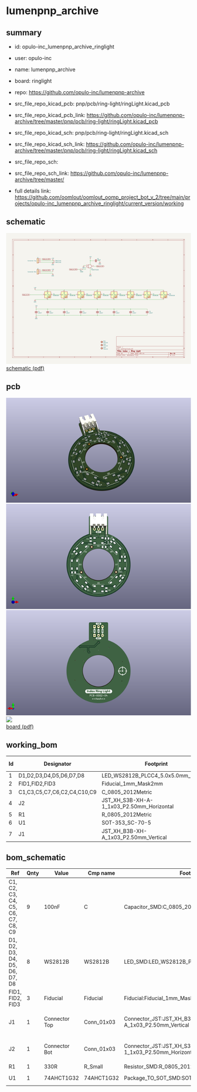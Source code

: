 # lumenpnp_archive
 
## summary 
* id: opulo-inc_lumenpnp_archive_ringlight
* user: opulo-inc
* name: lumenpnp_archive
* board: ringlight
* repo: https://github.com/opulo-inc/lumenpnp-archive
* src_file_repo_kicad_pcb: pnp/pcb/ring-light/ringLight.kicad_pcb
* src_file_repo_kicad_pcb_link: https://github.com/opulo-inc/lumenpnp-archive/tree/master/pnp/pcb/ring-light/ringLight.kicad_pcb
* src_file_repo_kicad_sch: pnp/pcb/ring-light/ringLight.kicad_sch
* src_file_repo_kicad_sch_link: https://github.com/opulo-inc/lumenpnp-archive/tree/master/pnp/pcb/ring-light/ringLight.kicad_sch

* src_file_repo_sch: 
* src_file_repo_sch_link: https://github.com/opulo-inc/lumenpnp-archive/tree/master/
* full details link: https://github.com/oomlout/oomlout_oomp_project_bot_v_2/tree/main/projects/opulo-inc_lumenpnp_archive_ringlight/current_version/working  

## schematic  
![](working_schematic_600.png)  
[schematic (pdf)](working_schematic.pdf) 






















## pcb  
![](working_3d_600.png) 
![](working_3d_front_600.png)  
![](working_3d_back_600.png)  
![](working_600.png)  
[board (pdf)](working.pdf)  

## working_bom
| Id | Designator | Footprint | Quantity | Designation | Supplier and ref |  | None | 
| --- | --- | --- | --- | --- | --- | --- | --- | 
| 1 | D1,D2,D3,D4,D5,D6,D7,D8 | LED_WS2812B_PLCC4_5.0x5.0mm_P3.2mm | 8 | WS2812B |  |  | [''] | 
| 2 | FID1,FID2,FID3 | Fiducial_1mm_Mask2mm | 3 | Fiducial |  |  | [''] | 
| 3 | C1,C3,C5,C7,C6,C2,C4,C10,C9 | C_0805_2012Metric | 9 | 100nF |  |  | [''] | 
| 4 | J2 | JST_XH_S3B-XH-A-1_1x03_P2.50mm_Horizontal | 1 | Connector Horizontal |  |  | [''] | 
| 5 | R1 | R_0805_2012Metric | 1 | 330R |  |  | [''] | 
| 6 | U1 | SOT-353_SC-70-5 | 1 | 74AHCT1G32 |  |  | [''] | 
| 7 | J1 | JST_XH_B3B-XH-A_1x03_P2.50mm_Vertical | 1 | Connector Vertical |  |  | [''] | 


## bom_schematic
| Ref | Qnty | Value | Cmp name | Footprint | Description | Vendor | DNP | 
| --- | --- | --- | --- | --- | --- | --- | --- | 
| C1, C2, C3, C4, C5, C6, C7, C8, C9 | 9 | 100nF | C | Capacitor_SMD:C_0805_2012Metric | Unpolarized capacitor |  |  | 
| D1, D2, D3, D4, D5, D6, D7, D8 | 8 | WS2812B | WS2812B | LED_SMD:LED_WS2812B_PLCC4_5.0x5.0mm_P3.2mm | RGB LED with integrated controller |  |  | 
| FID1, FID2, FID3 | 3 | Fiducial | Fiducial | Fiducial:Fiducial_1mm_Mask2mm | Fiducial Marker |  |  | 
| J1 | 1 | Connector Top | Conn_01x03 | Connector_JST:JST_XH_B3B-XH-A_1x03_P2.50mm_Vertical | Generic connector, single row, 01x03, script generated (kicad-library-utils/schlib/autogen/connector/) |  |  | 
| J2 | 1 | Connector Bot | Conn_01x03 | Connector_JST:JST_XH_S3B-XH-A-1_1x03_P2.50mm_Horizontal | Generic connector, single row, 01x03, script generated (kicad-library-utils/schlib/autogen/connector/) |  |  | 
| R1 | 1 | 330R | R_Small | Resistor_SMD:R_0805_2012Metric | Resistor, small symbol |  |  | 
| U1 | 1 | 74AHCT1G32 | 74AHCT1G32 | Package_TO_SOT_SMD:SOT-353_SC-70-5 | Single OR Gate, Low-Voltage CMOS |  |  | 



